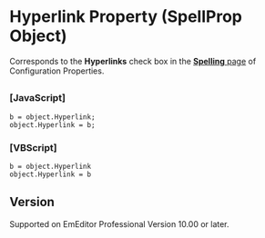 # Hyperlink Property (SpellProp Object)

Corresponds to the **Hyperlinks** check box in the [**Spelling** page](../../dlg/properties/spell/index) of Configuration Properties.

## 

### \[JavaScript\]

```
b = object.Hyperlink;
object.Hyperlink = b;
```

### \[VBScript\]

```
b = object.Hyperlink
object.Hyperlink = b
```

## Version

Supported on EmEditor Professional Version 10.00 or later.
